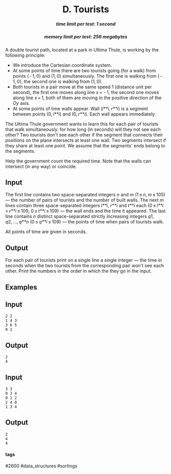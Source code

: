 <h1 style='text-align: center;'> D. Tourists</h1>

<h5 style='text-align: center;'>time limit per test: 1 second</h5>
<h5 style='text-align: center;'>memory limit per test: 256 megabytes</h5>

A double tourist path, located at a park in Ultima Thule, is working by the following principle:

* We introduce the Cartesian coordinate system.
* At some points of time there are two tourists going (for a walk) from points ( - 1, 0) and (1, 0) simultaneously. The first one is walking from ( - 1, 0), the second one is walking from (1, 0).
* Both tourists in a pair move at the same speed 1 (distance unit per second), the first one moves along line *x* =  - 1, the second one moves along line *x* = 1, both of them are moving in the positive direction of the *Oy* axis.
* At some points of time walls appear. Wall (*l**i*, *r**i*) is a segment between points (0, *l**i*) and (0, *r**i*). Each wall appears immediately.

The Ultima Thule government wants to learn this for each pair of tourists that walk simultaneously: for how long (in seconds) will they not see each other? Two tourists don't see each other if the segment that connects their positions on the plane intersects at least one wall. Two segments intersect if they share at least one point. We assume that the segments' ends belong to the segments.

Help the government count the required time. Note that the walls can intersect (in any way) or coincide.

## Input

The first line contains two space-separated integers *n* and *m* (1 ≤ *n*, *m* ≤ 105) — the number of pairs of tourists and the number of built walls. The next *m* lines contain three space-separated integers *l**i*, *r**i* and *t**i* each (0 ≤ *l**i* < *r**i* ≤ 109, 0 ≤ *t**i* ≤ 109) — the wall ends and the time it appeared. The last line contains *n* distinct space-separated strictly increasing integers *q*1, *q*2, ..., *q**n* (0 ≤ *q**i* ≤ 109) — the points of time when pairs of tourists walk.

All points of time are given in seconds.

## Output

For each pair of tourists print on a single line a single integer — the time in seconds when the two tourists from the corresponding pair won't see each other. Print the numbers in the order in which the they go in the input.

## Examples

## Input


```
2 2  
1 4 3  
3 6 5  
0 1  

```
## Output


```
2  
4  

```
## Input


```
3 3  
0 3 4  
0 1 2  
2 4 0  
1 3 4  

```
## Output


```
2  
4  
4  

```


#### tags 

#2600 #data_structures #sortings 